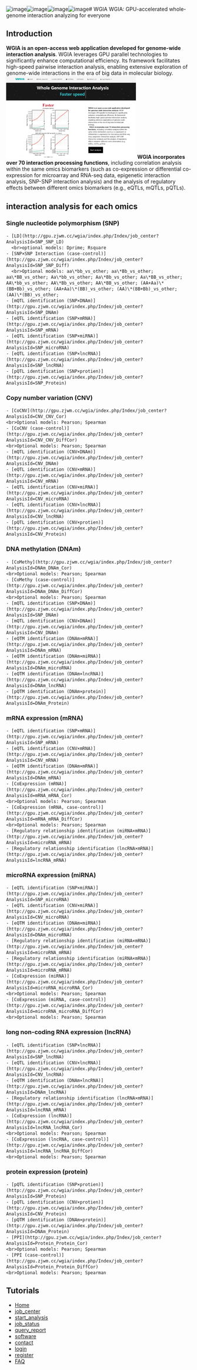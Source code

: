![image](https://github.com/user-attachments/assets/c8fbd540-09d3-4969-92d1-5cf10e43e9d0)![image](https://github.com/user-attachments/assets/118f7753-4765-48be-a235-2e916c7cc3b5)![image](https://github.com/user-attachments/assets/01ce2915-5509-42e1-b081-ce4b88138645)![image](https://github.com/user-attachments/assets/d79d857d-c741-44f8-900c-0d3ec03272a9)# WGIA
WGIA: GPU-accelerated whole-genome interaction analyzing for everyone

## Introduction
<strong>WGIA is an open-access web application developed for genome-wide interaction analysis</strong>. WGIA leverages GPU parallel technologies to significantly enhance computational efficiency. Its framework facilitates high-speed pairwise interaction analysis, enabling extensive exploration of genome-wide interactions in the era of big data in molecular biology.<br>
<img src="/dblogo/index/2.png" style="max-width: 70%; display: inline-block;" data-target="animated-image.originalImage">
<strong>WGIA incorporates over 70 interaction processing functions</strong>, including correlation analysis within the same omics biomarkers (such as co-expression or differential co-expression for microarray and RNA-seq data, epigenetic interaction analysis, SNP-SNP interaction analysis) and the analysis of regulatory effects between different omics biomarkers (e.g., eQTLs, mQTLs, pQTLs).

## interaction analysis for each omics
### Single nucleotide polymorphism (SNP)
    - [LD](http://gpu.zjwm.cc/wgia/index.php/Index/job_center?AnalysisId=SNP_SNP_LD)
      <br>optional models: Dprime; Rsquare
    - [SNP×SNP Interaction (case-control)](http://gpu.zjwm.cc/wgia/index.php/Index/job_center?AnalysisId=SNP_SNP_Diff)
      <br>Optional models: aa\*bb_vs_other; aa\*Bb_vs_other; aa\*BB_vs_other; Aa\*bb_vs_other; Aa\*Bb_vs_other; Aa\*BB_vs_other; AA\*bb_vs_other; AA\*Bb_vs_other; AA\*BB_vs_other; (AA+Aa)\*(BB+Bb)_vs_other; (AA+Aa)\*(BB)_vs_other; (AA)\*(BB+Bb)_vs_other; (AA)\*(BB)_vs_other; 
    - [mQTL identification (SNP×DNAm)](http://gpu.zjwm.cc/wgia/index.php/Index/job_center?AnalysisId=SNP_DNAm)
    - [eQTL identification (SNP×mRNA)](http://gpu.zjwm.cc/wgia/index.php/Index/job_center?AnalysisId=SNP_mRNA)
    - [eQTL identification (SNP×miRNA)](http://gpu.zjwm.cc/wgia/index.php/Index/job_center?AnalysisId=SNP_microRNA)
    - [eQTL identification (SNP×lncRNA)](http://gpu.zjwm.cc/wgia/index.php/Index/job_center?AnalysisId=SNP_lncRNA)
    - [pQTL identification (SNP×protien)](http://gpu.zjwm.cc/wgia/index.php/Index/job_center?AnalysisId=SNP_Protein)
### Copy number variation (CNV)
    - [CoCNV](http://gpu.zjwm.cc/wgia/index.php/Index/job_center?AnalysisId=CNV_CNV_Cor)
    <br>Optional models: Pearson; Spearman
    - [CoCNV (case-control)](http://gpu.zjwm.cc/wgia/index.php/Index/job_center?AnalysisId=CNV_CNV_DiffCor)
    <br>Optional models: Pearson; Spearman
    - [mQTL identification (CNV×DNAm)](http://gpu.zjwm.cc/wgia/index.php/Index/job_center?AnalysisId=CNV_DNAm)
    - [eQTL identification (CNV×mRNA)](http://gpu.zjwm.cc/wgia/index.php/Index/job_center?AnalysisId=CNV_mRNA)
    - [eQTL identification (CNV×miRNA)](http://gpu.zjwm.cc/wgia/index.php/Index/job_center?AnalysisId=CNV_microRNA)
    - [eQTL identification (CNV×lncRNA)](http://gpu.zjwm.cc/wgia/index.php/Index/job_center?AnalysisId=CNV_lncRNA)
    - [pQTL identification (CNV×protien)](http://gpu.zjwm.cc/wgia/index.php/Index/job_center?AnalysisId=CNV_Protein)
### DNA methylation (DNAm)
    - [CoMethy](http://gpu.zjwm.cc/wgia/index.php/Index/job_center?AnalysisId=DNAm_DNAm_Cor)
    <br>Optional models: Pearson; Spearman
    - [CoMethy (case-control)](http://gpu.zjwm.cc/wgia/index.php/Index/job_center?AnalysisId=DNAm_DNAm_DiffCor)
    <br>Optional models: Pearson; Spearman
    - [mQTL identification (SNP×DNAm)](http://gpu.zjwm.cc/wgia/index.php/Index/job_center?AnalysisId=SNP_DNAm)
    - [mQTL identification (CNV×DNAm)](http://gpu.zjwm.cc/wgia/index.php/Index/job_center?AnalysisId=CNV_DNAm)
    - [eQTM identification (DNAm×mRNA)](http://gpu.zjwm.cc/wgia/index.php/Index/job_center?AnalysisId=DNAm_mRNA)
    - [eQTM identification (DNAm×miRNA)](http://gpu.zjwm.cc/wgia/index.php/Index/job_center?AnalysisId=DNAm_microRNA)
    - [eQTM identification (DNAm×lncRNA)](http://gpu.zjwm.cc/wgia/index.php/Index/job_center?AnalysisId=DNAm_lncRNA)
    - [pQTM identification (DNAm×protein)](http://gpu.zjwm.cc/wgia/index.php/Index/job_center?AnalysisId=DNAm_Protein)
### mRNA expression (mRNA)
    - [eQTL identification (SNP×mRNA)](http://gpu.zjwm.cc/wgia/index.php/Index/job_center?AnalysisId=SNP_mRNA)
    - [eQTL identification (CNV×mRNA)](http://gpu.zjwm.cc/wgia/index.php/Index/job_center?AnalysisId=CNV_mRNA)
    - [eQTM identification (DNAm×mRNA)](http://gpu.zjwm.cc/wgia/index.php/Index/job_center?AnalysisId=DNAm_mRNA)
    - [CoExpression (mRNA)](http://gpu.zjwm.cc/wgia/index.php/Index/job_center?AnalysisId=mRNA_mRNA_Cor)
    <br>Optional models: Pearson; Spearman 
    - [CoExpression (mRNA, case-control)](http://gpu.zjwm.cc/wgia/index.php/Index/job_center?AnalysisId=mRNA_mRNA_DiffCor)
    <br>Optional models: Pearson; Spearman 
    - [Regulatory relationship identification (miRNA×mRNA)](http://gpu.zjwm.cc/wgia/index.php/Index/job_center?AnalysisId=microRNA_mRNA)
    - [Regulatory relationship identification (lncRNA×mRNA)](http://gpu.zjwm.cc/wgia/index.php/Index/job_center?AnalysisId=lncRNA_mRNA)
### microRNA expression (miRNA)
    - [eQTL identification (SNP×miRNA)](http://gpu.zjwm.cc/wgia/index.php/Index/job_center?AnalysisId=SNP_microRNA)
    - [eQTL identification (CNV×miRNA)](http://gpu.zjwm.cc/wgia/index.php/Index/job_center?AnalysisId=CNV_microRNA)
    - [eQTM identification (DNAm×miRNA)](http://gpu.zjwm.cc/wgia/index.php/Index/job_center?AnalysisId=DNAm_microRNA)
    - [Regulatory relationship identification (miRNA×mRNA)](http://gpu.zjwm.cc/wgia/index.php/Index/job_center?AnalysisId=microRNA_mRNA)
    - [Regulatory relationship identification (miRNA×mRNA)](http://gpu.zjwm.cc/wgia/index.php/Index/job_center?AnalysisId=microRNA_mRNA)
    - [CoExpression (miRNA)](http://gpu.zjwm.cc/wgia/index.php/Index/job_center?AnalysisId=microRNA_microRNA_Cor)
    <br>Optional models: Pearson; Spearman 
    - [CoExpression (miRNA, case-control)](http://gpu.zjwm.cc/wgia/index.php/Index/job_center?AnalysisId=microRNA_microRNA_DiffCor)
    <br>Optional models: Pearson; Spearman 
### long non-coding RNA expression (lncRNA)
    - [eQTL identification (SNP×lncRNA)](http://gpu.zjwm.cc/wgia/index.php/Index/job_center?AnalysisId=SNP_lncRNA)
    - [eQTL identification (CNV×lncRNA)](http://gpu.zjwm.cc/wgia/index.php/Index/job_center?AnalysisId=CNV_lncRNA)
    - [eQTM identification (DNAm×lncRNA)](http://gpu.zjwm.cc/wgia/index.php/Index/job_center?AnalysisId=DNAm_lncRNA)
    - [Regulatory relationship identification (lncRNA×mRNA)](http://gpu.zjwm.cc/wgia/index.php/Index/job_center?AnalysisId=lncRNA_mRNA)
    - [CoExpression (lncRNA)](http://gpu.zjwm.cc/wgia/index.php/Index/job_center?AnalysisId=lncRNA_lncRNA_Cor)
    <br>Optional models: Pearson; Spearman 
    - [CoExpression (lncRNA, case-control)](http://gpu.zjwm.cc/wgia/index.php/Index/job_center?AnalysisId=lncRNA_lncRNA_DiffCor)
    <br>Optional models: Pearson; Spearman 
### protein expression (protein)
    - [pQTL identification (SNP×protien)](http://gpu.zjwm.cc/wgia/index.php/Index/job_center?AnalysisId=SNP_Protein)
    - [pQTL identification (CNV×protien)](http://gpu.zjwm.cc/wgia/index.php/Index/job_center?AnalysisId=CNV_Protein)
    - [pQTM identification (DNAm×protein)](http://gpu.zjwm.cc/wgia/index.php/Index/job_center?AnalysisId=DNAm_Protein)
    - [PPI](http://gpu.zjwm.cc/wgia/index.php/Index/job_center?AnalysisId=Protein_Protein_Cor)
    <br>Optional models: Pearson; Spearman 
    - [PPI (case-control)](http://gpu.zjwm.cc/wgia/index.php/Index/job_center?AnalysisId=Protein_Protein_DiffCor)
    <br>Optional models: Pearson; Spearman 

## Tutorials
- [Home](http://gpu.zjwm.cc/wgia/index.php/Index/tutorial#tab2)
- [job_center](http://gpu.zjwm.cc/wgia/index.php/Index/tutorial#tab3)
- [start_analysis](http://gpu.zjwm.cc/wgia/index.php/Index/tutorial#tab4)
- [job_status](http://gpu.zjwm.cc/wgia/index.php/Index/tutorial#tab5)
- [query_report](http://gpu.zjwm.cc/wgia/index.php/Index/tutorial#tab6)
- [software](http://gpu.zjwm.cc/wgia/index.php/Index/tutorial#tab7)
- [contact](http://gpu.zjwm.cc/wgia/index.php/Index/tutorial#tab8)
- [login](http://gpu.zjwm.cc/wgia/index.php/Index/tutorial#tab9)
- [register](http://gpu.zjwm.cc/wgia/index.php/Index/tutorial#tab10)
- [FAQ](http://gpu.zjwm.cc/wgia/index.php/Index/tutorial#tab5)


